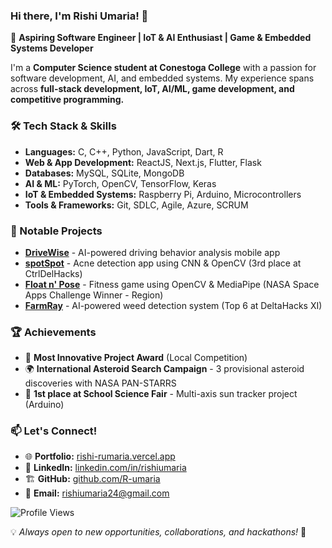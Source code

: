 ### Hi there, I'm Rishi Umaria! 👋

🚀 **Aspiring Software Engineer | IoT & AI Enthusiast | Game & Embedded Systems Developer**  

I'm a **Computer Science student at Conestoga College** with a passion for software development, AI, and embedded systems. My experience spans across **full-stack development, IoT, AI/ML, game development, and competitive programming.**  

### 🛠️ Tech Stack & Skills
- **Languages:** C, C++, Python, JavaScript, Dart, R
- **Web & App Development:** ReactJS, Next.js, Flutter, Flask
- **Databases:** MySQL, SQLite, MongoDB
- **AI & ML:** PyTorch, OpenCV, TensorFlow, Keras
- **IoT & Embedded Systems:** Raspberry Pi, Arduino, Microcontrollers
- **Tools & Frameworks:** Git, SDLC, Agile, Azure, SCRUM

### 🌟 Notable Projects
- **[DriveWise](https://github.com/R-umaria/DriveWise)** - AI-powered driving behavior analysis mobile app
- **[spotSpot](https://github.com/R-umaria/spotSpot)** - Acne detection app using CNN & OpenCV (3rd place at CtrlDelHacks)
- **[Float n' Pose](https://github.com/R-umaria/Float-n-Pose)** - Fitness game using OpenCV & MediaPipe (NASA Space Apps Challenge Winner - Region)
- **[FarmRay](https://github.com/R-umaria/FarmRay)** - AI-powered weed detection system (Top 6 at DeltaHacks XI)

### 🏆 Achievements
- 🏅 **Most Innovative Project Award** (Local Competition)
- 🌍 **International Asteroid Search Campaign** - 3 provisional asteroid discoveries with NASA PAN-STARRS
- 🥇 **1st place at School Science Fair** - Multi-axis sun tracker project (Arduino)

### 📫 Let's Connect!
- 🌐 **Portfolio:** [rishi-rumaria.vercel.app](https://rishi-rumaria.vercel.app/)
- 💼 **LinkedIn:** [linkedin.com/in/rishiumaria](https://www.linkedin.com/in/rishiumaria)
- 🏗️ **GitHub:** [github.com/R-umaria](https://github.com/R-umaria)
- 📧 **Email:** rishiumaria24@gmail.com

![Profile Views](https://komarev.com/ghpvc/?username=R-umaria&color=blue&style=flat)

💡 *Always open to new opportunities, collaborations, and hackathons!* 🚀
